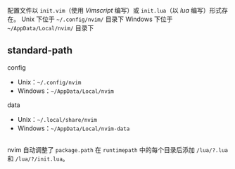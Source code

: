 配置文件以 `init.vim`（使用 *Vimscript* 编写）或 `init.lua`（以 *lua* 编写）形式存在。
Unix 下位于 `~/.config/nvim/` 目录下
Windows 下位于 `~/AppData/Local/nvim/` 目录下

## standard-path
config
- Unix：`~/.config/nvim`
- Windows：`~/AppData/Local/nvim`

data
- Unix：`~/.local/share/nvim`
- Windows：`~/AppData/Local/nvim-data`

## 



nvim 自动调整了 `package.path` 在 `runtimepath` 中的每个目录后添加 `/lua/?.lua` 和 `/lua/?/init.lua`。

